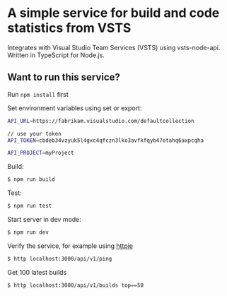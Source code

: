 # A simple service for build and code statistics from VSTS

Integrates with Visual Studio Team Services (VSTS) using vsts-node-api. Written in TypeScript for Node.js.

## Want to run this service?

Run `npm install` first

Set environment variables using set or export:

```bash
API_URL=https://fabrikam.visualstudio.com/defaultcollection  

// use your token
API_TOKEN=cbdeb34vzyuk5l4gxc4qfczn3lko3avfkfqyb47etahq6axpcqha  

API_PROJECT=myProject  
```

Build:

```bash
$ npm run build
``` 

Test:

```bash
$ npm run test
``` 

Start server in dev mode:

```bash
$ npm run dev
``` 

Verify the service, for example using [httpie](https://httpie.org/)

```bash
$ http localhost:3000/api/v1/ping
``` 

Get 100 latest builds

```bash
$ http localhost:3000/api/v1/builds top==50
``` 
